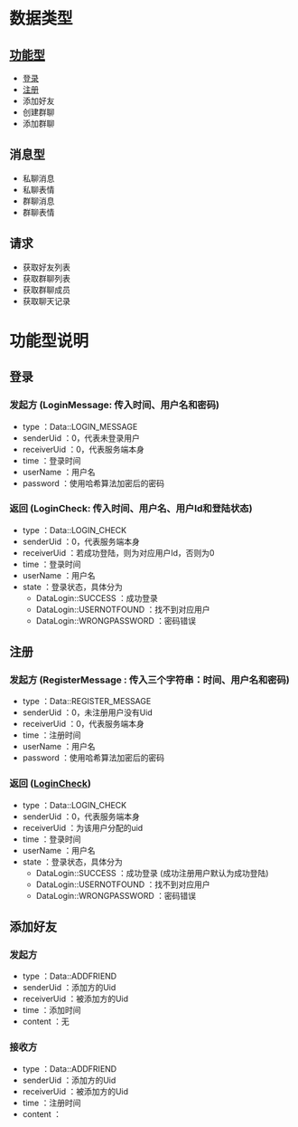 # 数据类型
## [功能型](#功能型说明)
+ [登录](#登录)
+ [注册](#注册)
+ 添加好友
+ 创建群聊
+ 添加群聊

## 消息型
+ 私聊消息
+ 私聊表情
+ 群聊消息
+ 群聊表情

## 请求
+ 获取好友列表
+ 获取群聊列表
+ 获取群聊成员
+ 获取聊天记录


# 功能型说明
## 登录
### 发起方 (LoginMessage: 传入时间、用户名和密码)
+ type          ：Data::LOGIN_MESSAGE
+ senderUid     ：0，代表未登录用户
+ receiverUid   ：0，代表服务端本身
+ time          ：登录时间
+ userName      ：用户名
+ password      ：使用哈希算法加密后的密码

### 返回 (LoginCheck: 传入时间、用户名、用户Id和登陆状态)
+ type          ：Data::LOGIN_CHECK
+ senderUid     ：0，代表服务端本身
+ receiverUid   ：若成功登陆，则为对应用户Id，否则为0
+ time          ：登录时间
+ userName      ：用户名
+ state         ：登录状态，具体分为
    + DataLogin::SUCCESS ：成功登录
    + DataLogin::USERNOTFOUND ：找不到对应用户
    + DataLogin::WRONGPASSWORD ：密码错误

## 注册
### 发起方 (RegisterMessage : 传入三个字符串：时间、用户名和密码)
+ type          ：Data::REGISTER_MESSAGE
+ senderUid     ：0，未注册用户没有Uid
+ receiverUid   ：0，代表服务端本身
+ time          ：注册时间
+ userName      ：用户名
+ password      ：使用哈希算法加密后的密码

### 返回 ([LoginCheck](#返回-logincheck))
+ type          ：Data::LOGIN_CHECK
+ senderUid     ：0，代表服务端本身
+ receiverUid   ：为该用户分配的uid
+ time          ：登录时间
+ userName      ：用户名
+ state         ：登录状态，具体分为
    + DataLogin::SUCCESS ：成功登录 (成功注册用户默认为成功登陆)
    + DataLogin::USERNOTFOUND ：找不到对应用户
    + DataLogin::WRONGPASSWORD ：密码错误


## 添加好友
### 发起方
+ type          ：Data::ADDFRIEND
+ senderUid     ：添加方的Uid
+ receiverUid   ：被添加方的Uid
+ time          ：添加时间
+ content       ：无
### 接收方
+ type          ：Data::ADDFRIEND
+ senderUid     ：添加方的Uid
+ receiverUid   ：被添加方的Uid
+ time          ：注册时间
+ content       ：